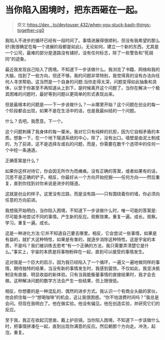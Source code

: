 # 当你陷入困境时，把东西砸在一起。

> 原文:[https://dev . to/devtouser 432/when-you-stuck-bash-things-together-cg0](https://dev.to/devtouser432/when-youre-stuck-bash-things-together-cg0)

我陷入不进步的循环已经有一段时间了。事情进展得很顺利，但没有我希望的那么好(我很确定在每一个进展阶段都是如此)。无论如何，建立一个新的东西，尤其是一个公司，最难的部分是道路没有铺好。没有任何标志，除了一些警告和“死胡同”的迹象。

最近我发现自己陷入了困境。不知道下一步该做什么。我浏览了书籍、网络和我的大脑，找到了一些方向，但还不够。我的问题非常特别，我觉得真的没有办法向任何人寻求帮助。这当然是一个自身的问题:当你走得太深，问题变得如此抽象和具体，以至于你甚至不再知道从上到下，是时候离开这个问题了。当你在解决一个极其困难的问题时，最好等到问题以更简单的形式表现出来。

但是最根本的问题是——下一步该做什么？—从哪里开始？这个问题在创业的每一个阶段都会出现，如果不是在生活中的话，也是我最纠结的一个问题。

什么？去吧。我愿意。下一个。

这个问题刺痛了我身体的每一厘米。我对它只有纯粹的抗拒，因为它自相矛盾的本质。想象一下，在一个地下隧道系统的中心，除了，没有出口。墙壁是由泥土制成的，为了前进，这不是选择左或右的问题，而是，你需要在数千个选项中的任何一个中挖一条通道。

正确答案是什么？

如果你这样对待它，你会因无所作为而瘫痪。没有正确的答案，或者如果有的话，沉思不是正确的铲子。相反，你最好从一个方向开始挖掘——任何方向——然后重复，直到你找到对你来说是进步的隧道。

这就是创业的样子。这里没有岔路，而是没有路——只有围绕着你的墙，你必须向任意的方向前进。

我想我开始明白，当你陷入困境，不知道下一步该做什么时，唯一可能的答案是:尽可能多地尝试不同的事情。产生新的反应。观察效果。重复一遍。成长。观察。学习。重复一遍。成长。

这是一种进化方法:它并不知道自己要去哪里。相反，它会尝试一些事情，如果是有益的，就扩大这种特性，如果是有害的，就逐步消除这种特性。这是宇宙的本质，不是吗？我们被训练去思考“有一个正确的方法，我只需要弄清楚它是什么。”事实上，宇宙的本质是将事物粉碎在一起，直到可以接受的事情发生。

这对我是一个巨大的启示，因为我已经陷入了一个循环，一遍又一遍地做同样的事情，期待独特的结果，当没有新的事情发生时，我感到震惊。不仅如此，我坚决抵制没有直接、明显收益的新体验。只有当我能衡量事情的直接结果时，我才会去做。这种解决问题的数学方法会产生一些结果，但上限很低。

相反，你想要的是一种混乱的、偶然的进步方式。我认识一个有商业头脑的家伙，他会抓住每一个“想喝咖啡”的机会，这让我很困惑。“你不怕浪费时间吗？”我总是会问。但现在我明白了。他在做实验。他没有偏见。他在创造实验，并研究它们的反应。

至于我，我正在收起沉思凿，戴上护目镜。当你陷入困境，不知道下一步该做什么时，把事情拼凑在一起，直到出现你满意的反应。然后朝那个方向走。冲洗，起泡，重复。